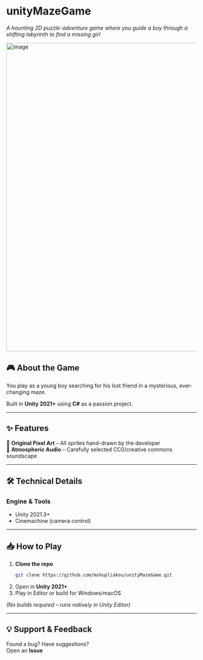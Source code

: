 # unityMazeGame

*A haunting 2D puzzle-adventure game where you guide a boy through a shifting labyrinth to find a missing girl*  

<img width="1467" height="817" alt="image" src="https://github.com/user-attachments/assets/f3bb13b0-9d4e-43f9-be79-66bfe18fbab1" />


## **🎮 About the Game**  
You play as a young boy searching for his lost friend in a mysterious, ever-changing maze. 

Built in **Unity 2021+** using **C#** as a passion project.  

---

## **✨ Features**  
🔹 **Original Pixel Art** – All sprites hand-drawn by the developer  
🔹 **Atmospheric Audio** – Carefully selected CC0/creative commons soundscape  

---

## **🛠️ Technical Details**  
### **Engine & Tools**  
- Unity 2021.3+  
- Cinemachine (camera control)  




---

## **📥 How to Play**  
1. **Clone the repo**  
   ```bash
   git clone https://github.com/mshupliakou/unityMazeGame.git
   ```  
2. Open in **Unity 2021+**  
3. Play in Editor or build for Windows/macOS  

*(No builds required – runs natively in Unity Editor)*  

---

## **💡 Support & Feedback**  
Found a bug? Have suggestions?  
Open an **Issue**

